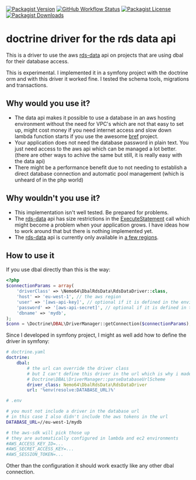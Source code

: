 [![Packagist Version](https://img.shields.io/packagist/v/Nemo64/dbal-rds-data)](https://packagist.org/packages/nemo64/dbal-rds-data)
[![GitHub Workflow Status](https://img.shields.io/github/workflow/status/Nemo64/dbal-rds-data/Test?label=tests)](https://github.com/Nemo64/dbal-rds-data/actions)
[![Packagist License](https://img.shields.io/packagist/l/Nemo64/dbal-rds-data)](https://github.com/Nemo64/dbal-rds-data/blob/master/LICENSE)
[![Packagist Downloads](https://img.shields.io/packagist/dm/Nemo64/dbal-rds-data)](https://packagist.org/packages/nemo64/dbal-rds-data)

# doctrine driver for the rds data api

This is a driver to use the aws [rds-data] api on projects
that are using dbal for their database access.

This is experimental. I implemented it in a symfony project
with the doctrine orm and with this driver it worked fine.
I tested the schema tools, migrations and transactions. 

## Why would you use it?

- The data api makes it possible to use a database in an aws hosting environment
  without the need for VPC's which are not that easy to set up,
  might cost money if you need internet access
  and slow down lambda function starts if you use the awesome [bref] project. 
- Your application does not need the database password in plain text.
  You just need access to the aws api which can be managed a lot better.
  (there are other ways to achive the same but still, it is really easy with the data api)
- There might be a performance benefit due to not needing to establish
  a direct database connection and automatic pool management
  (which is unheard of in the php world)
  
## Why wouldn't you use it?

- This implementation isn't well tested. Be prepared for problems.
- The [rds-data] api has size restrictions in the [ExecuteStatement] call
  which might become a problem when your application grows.
  I have ideas how to work around that but there is nothing implemented yet.
- The [rds-data] api is currently only available in [a few regions].

## How to use it

If you use dbal directly than this is the way:

```php
<?php
$connectionParams = array(
    'driverClass' => \Nemo64\DbalRdsData\RdsDataDriver::class,
    'host' => 'eu-west-1', // the aws region
    'user' => '[aws-api-key]', // optional if it is defined in the environment 
    'password' => '[aws-api-secret]', // optional if it is defined in the environment
    'dbname' => 'mydb',
);
$conn = \Doctrine\DBAL\DriverManager::getConnection($connectionParams);
```

Since I developed in symfony project, I might as well add how to define the driver in symfony:

```yaml
# doctrine.yaml
doctrine:
    dbal:
        # the url can override the driver class
        # but I can't define this driver in the url which is why i made it the default
        # Doctrine\DBAL\DriverManager::parseDatabaseUrlScheme
        driver_class: Nemo64\DbalRdsData\RdsDataDriver
        url: '%env(resolve:DATABASE_URL)%'
```
```sh
# .env

# you must not include a driver in the database url
# in this case I also didn't include the aws tokens in the url 
DATABASE_URL=//eu-west-1/mydb

# the aws-sdk will pick those up
# they are automatically configured in lambda and ec2 environments 
#AWS_ACCESS_KEY_ID=...
#AWS_SECRET_ACCESS_KEY=...
#AWS_SESSION_TOKEN=...
```

Other than the configuration it should work exactly like any other dbal connection.


[rds-data]: https://docs.aws.amazon.com/AmazonRDS/latest/AuroraUserGuide/data-api.html
[bref]: https://bref.sh/
[ExecuteStatement]: https://docs.aws.amazon.com/rdsdataservice/latest/APIReference/API_ExecuteStatement.html
[a few regions]: https://docs.aws.amazon.com/AmazonRDS/latest/AuroraUserGuide/data-api.html#data-api.regions
